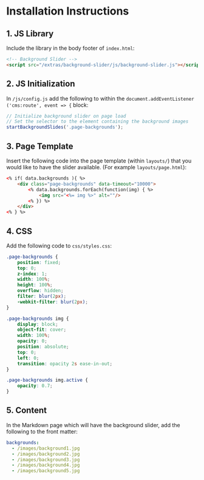 # Installation Instructions

## 1. JS Library

Include the library in the body footer of `index.html`:

```html
<!-- Background Slider -->
<script src="/extras/background-slider/js/background-slider.js"></script>
```

## 2. JS Initialization

In `/js/config.js` add the following to within the
`document.addEventListener ('cms:route', event => {` block:

```js
// Initialize background slider on page load
// Set the selector to the element containing the background images
startBackgroundSlides('.page-backgrounds');
```

## 3. Page Template

Insert the following code into the page template (within `layouts/`) that you would 
like to have the slider available.  (For example `layouts/page.html`):

```html
<% if( data.backgrounds ){ %>
    <div class="page-backgrounds" data-timeout="10000">
        <% data.backgrounds.forEach(function(img) { %>
            <img src="<%= img %>" alt=""/>
        <% }) %>
    </div>
<% } %>
```



## 4. CSS

Add the following code to `css/styles.css`:

```css
.page-backgrounds {
    position: fixed;
    top: 0;
    z-index: 1;
    width: 100%;
    height: 100%;
    overflow: hidden;
    filter: blur(2px);
    -webkit-filter: blur(2px);
}

.page-backgrounds img {
    display: block;
    object-fit: cover;
    width: 100%;
    opacity: 0;
    position: absolute;
    top: 0;
    left: 0;
    transition: opacity 2s ease-in-out;
}

.page-backgrounds img.active {
    opacity: 0.7;
}
```


## 5. Content

In the Markdown page which will have the background slider, add the following to the front
matter:

```yaml
backgrounds:
  - /images/background1.jpg
  - /images/background2.jpg
  - /images/background3.jpg
  - /images/background4.jpg
  - /images/background5.jpg
```